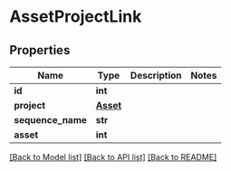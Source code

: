 # AssetProjectLink


## Properties
Name | Type | Description | Notes
------------ | ------------- | ------------- | -------------
**id** | **int** |  | 
**project** | [**Asset**](Asset.md) |  | 
**sequence_name** | **str** |  | 
**asset** | **int** |  | 

[[Back to Model list]](../#documentation-for-models) [[Back to API list]](../#documentation-for-api-endpoints) [[Back to README]](../)


